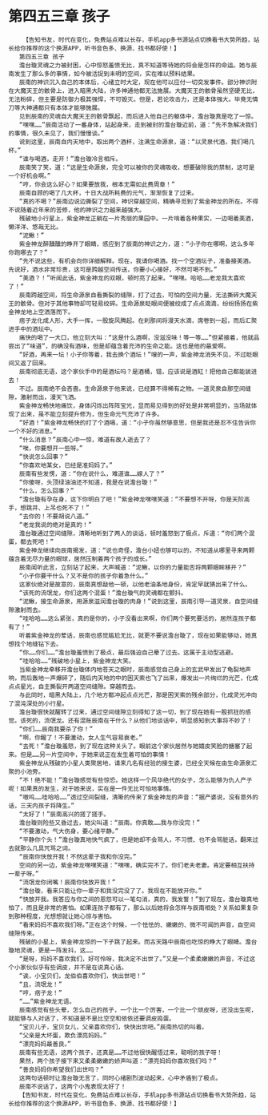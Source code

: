 # 第四五三章 孩子
        【告知书友，时代在变化，免费站点难以长存，手机app多书源站点切换看书大势所趋，站长给你推荐的这个换源APP，听书音色多、换源、找书都好使！】
       第四五三章 孩子
       澹台璇灵魂之力被封困，心中惊怒羞愤无比，真不知道等待她的将会是怎样的命运。她与辰南发生了那么多的事情，如今被活捉到未明的空间，实在难以预料结果。
       辰南的神识沉入自己的本体后，心绪立时大定，现在他可以应付一切突发事件。部分神识附在大魔天王的骸骨上，进入暗黑大陆，许多神通他都无法施展。大魔天王的骸骨虽然坚硬无比，无法粉碎，但主要是防御力极其强悍，不可毁灭。但是，若论攻击力，还是本体强大。毕竟无情刀等大神通都只有本体才能够施展。
       见到辰南的灵魂自大魔天王的骸骨飘起，而后进入他自己的躯体中，澹台璇真是吃了一惊。
       “嘿嘿……”辰南活动了一番身体，站起身来，走到被封的澹台璇近前，道：“先不急解决我们的事情，很久未见了，我们慢慢谈。”
       说到这里，辰南自内天地中，取出两个酒杯，注满生命源泉，道：“以灵泉代酒，我们喝几杯。”
       “谁与喝酒，走开！”澹台璇冷言相斥。
       辰南笑了笑，道：“这是生命源泉，完全可以被你的灵魂吸收，想要破除我的禁制，这可是一个好机会啊。”
       “哼，你会这么好心？如果要放我，根本无需如此费周章！”
       辰南自顾的喝了几大杯，十日大战所耗费的元气，渐渐恢复了过来。
       “真的不喝？”辰南边说边撕裂了空间，神识穿越空间，精确寻觅到了紫金神龙的所在。不得不说随着近年来的苦修，他的神识之力越来越强大。
       残破地小行星上，紫金神龙正躺在一片秀丽的果园中。一片啃着各种果实，一边喝着美酒，懒洋洋、悠哉无比。
       “泥鳅！”
       紫金神龙醉醺醺的睁开了眼睛，感应到了辰南的神识之力，道：“小子你在哪啊，这么多年你跑哪去了？”
       “先不说这些，有机会向你详细解释。现在，我请你喝酒。找一个空酒坛子，准备接美酒。先说好，酒水非常珍贵，这可是跨越空间传送，你要小心接好，不然可喝不到。”
       “美酒？！”听闻此话，紫金神龙的双眼，顿时亮了起来。“嘿嘿。哈哈……老龙我太喜欢了！”
       辰南跨越空间，将生命源泉自看撕裂的缝隙，打了过去，可怕的空间力量，无法撕碎大魔天王的骸骨。但对于其他事物却可轻易绞碎。生命源泉眨眼间便被绞成了点点滴滴，纷纷扬扬在紫金神龙地上空洒落而下。
       痞子龙化成人形，大手一挥，一股旋风腾起。在刹那间将漫天水滴，席卷到一起，而后汇聚进手中的酒坛中。
       痛快的喝了一大口，他立刻大叫：“这是什么酒啊，没滋没味！等一等……”但紧接着，他就品尝出了“味道”，的确没有酒味，但是却蕴含着充沛的生命之能。这也是他的最爱啊。
       “好酒，再来一坛！小子你等着，我去换个酒坛！”嗖的一声，紫金神龙消失不见，不过眨眼间又返了回来。
       辰南彻底无语，这个家伙手中的是酒坛吗？是酒桶，错，应该说是酒缸！把他自己都能装进去！
       不过。辰南绝不会吝啬。生命源泉于他来说，已经算不得稀有之物。一道灵泉自那空间缝隙，激射而出，漫天飞洒。
       紫金神龙畅快地痛饮，身体闪烁出阵阵宝光，显而易见得到的好处是非常明显的，当场就体现了出来，虽不能立刻提升修为，但生命元气充沛了许多。
       “好酒！”紫金神龙畅快的打了个酒嗝，道：“小子你虽然够意思，但是我还是忍不住告诉你一个不好的消息。”
       “什么消息？”辰南心中一惊，难道有故人逝去了？
       “唉，你要想开一些呀。”
       “快说怎么回事？”
       “你喜欢地某女，已经是准妈妈了。”
       辰南有些发愣，道：“你在说什么，难道谁……嫁人了？”
       “你傻呀，头顶绿油油还不知道，我是在说澹台璇！”
       “什么，怎么回事？”
       “澹台璇有孕在身，这下你明白了吧！”紫金神龙嘿嘿笑道：“不要想不开呀，你是天阶高手，想跳井、上吊也死不了！”
       “去你的！不要胡说八道。”
       “老龙我说的绝对是真的！”
       澹台璇通过空间缝隙，清晰地听到了两人的谈话，顿时羞怒到了极点，斥道：“你们两个混蛋，都去死吧！”
       紫金神龙继续向辰南揭发，道：“说也奇怪，澹台小妞也够可以的，不知道从哪里寻来两颗蕴含着无尽力量的眼球，居然压制着两个孩子的成长。”
       辰南闻听此言，立刻站了起来，大声喊道：“泥鳅，以你的力量能否将两颗眼眸移开？”
       “小子你要干什么？又不是你的孩子你着急什么。”
       这家伙绝对是故意的，辰南真想敲他一顿，以他老油条地身份，肯定早就猜出来了什么。
       “该死的流氓龙，你们这两个混蛋！”澹台璇气的灵魂都在颤抖。
       “泥鳅，接生命源泉，用源泉滋润澹台璇的肉身！”说到这里，辰南引导一道灵泉，自空间缝隙激射而去。
       “哇哈哈……这么紧张，真的是你的，小子没看出来啊，你们两个要死要活的，居然连孩子都有了！”
       听着紫金神龙的荤话，辰南也感觉尴尬无比，就更不要说澹台璇了，现在如果能够动，她真想找个地缝钻下去。
       “你……你们……”澹台璇羞愤到了极点，最后强迫自己晕了过去。这属于主动型逃避。
       “哇哈哈……”残破地小星上，紫金神龙大笑。
       当紫金神龙牵移开澹台璇体内地苍天之眼时，辰南感觉自己身上的玄武甲发出了龟裂地声响，而后轰地一声爆碎了，随后内天地的中的困天索也飞了出来，爆发出一片绚烂的光芒，化成点点星光，自主撕裂开两道空间缝隙。穿越而去。
       与此同时，暗黑大陆上，几个地方都冲起点点光芒，那是困天索的残余部分，化成灵光冲向了混沌深处的小行星。
       澹台璇很快就醒转了过来，通过空间缝隙立刻得知了这一切，到了现在她有一股抓狂的感觉。该死的，流氓龙。还有混账辰南在干什么？从他们地谈话中，明显感知到大事将不妙了！
       “你们……辰南我要杀了你！”
       “啊，你醒了！不要激动，女人生气容易衰老。”
       “去死！”澹台璇羞怒，到了现在这种关头了。眼前这个家伙居然与她嬉皮笑脸的搪塞了起来。但是……另一片空间中，于她来说正在发生着可怕的事情！
       紫金神龙从残破的小星人类聚居地，请来几名有经验的接生婆，已经全天候在由生命源泉汇聚的小池旁。
       “不！绝不能！”澹台璇感觉有些惊恐。她这样一个风华绝代的女子，怎么能够为仇人产子呢！如果真的发生，对于她来说，实在是一件无比可怕地事情。
       “嗷呜……哇哈哈……”透过空间裂缝，清晰的传来了紫金神龙的声音：“据产婆说，没有意外的话，三天内孩子将降生。”
       “太好了！”辰南高兴的搓了搓手。
       澹台璇则险些又昏过去，她尖叫道：“辰南。你真敢……我与你没完！”
       “不要激动，气大伤身，要心绪平静。”
       “平静你个头！”澹台璇真地快气疯了，但是她却不会骂人，不习惯、也不会骂脏话，翻来过去就那么几具咒骂之词。
       “辰南你快放开我！不然这辈子我和你没完。”
       空间的另一边，紫金神龙嘿嘿笑道：“嘿嘿，确实完不了。你们老夫老妻。肯定要相互扶持一辈子呀。”
       “流氓龙你闭嘴！辰南你快放开我！”
       “澹台璇，看来只能让你一辈子和我没完没了了。我现在不能放开你。”
       “快放开我。我答应与你之间的恩怨可以一笔勾消，真的，我发誓！”到了现在，澹台璇真地怕了，而且是非常的害怕。如果连孩子都有了，那么以后她将会怎样与辰南相处？关系如果复杂到那种程度，光想想就让她心惊与害怕。
       “看来妈妈不喜欢我们呀。”正在这个时候，一个怯怯的、嫩嫩的、微不可闻的声音，自空间缝隙传来。
       残破的小星上，紫金神龙惊的一下子跳了起来。而古天路中辰南也吃惊的睁大了眼睛。澹台璇地灵魂，更是一阵发抖，这……
       “是呀，妈妈不喜欢我们，好可怜呀，我决定不出世了。”又是一个柔柔嫩嫩的声音，不过这个小家伙似乎有些调皮，并不是在说真心话。
       “诶，小宝贝们，龙伯伯喜欢你们，快出世吧！”
       “且，流氓龙！”
       “哼，痞子龙！”
       “……”紫金神龙无语。
       辰南感觉有些头晕，怎么自己的孩子，一个比一个厉害，一个比一个顽皮呀，还没出生呢，就能够与人对话了，不知道是不是比空空和依依还要调皮捣蛋。
       “宝贝儿子，宝贝女儿，父亲喜欢你们，快快出世吧。”辰南热切的叫着。
       “父亲是大坏蛋，欺负漂亮妈妈。”
       “漂亮妈妈最善良。”
       辰南有些无语，这两个孩子，还真是……不过他很快醒悟过来，聪明的孩子呀！
       果然，两个孩子接下来又柔柔嫩嫩的娇声叫道：“漂亮妈妈你喜欢我们吗？”
       “善良妈妈你希望我们出世吗？”
       这两句话顿时让澹台璇无言了，同时心绪剧烈波动起来，心中矛盾到了极点。
       辰南不说话了，这两个小鬼表现太好了！
       【告知书友，时代在变化，免费站点难以长存，手机app多书源站点切换看书大势所趋，站长给你推荐的这个换源APP，听书音色多、换源、找书都好使！】